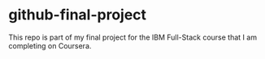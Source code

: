 # github-final-project
This repo is part of my final project for the IBM Full-Stack course that I am completing on Coursera.
